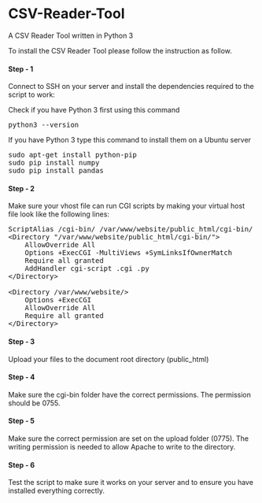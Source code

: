 # CSV-Reader-Tool
A CSV Reader Tool written in Python 3

<p>To install the CSV Reader Tool please follow the instruction as follow.</p>

<h4>Step - 1</h4>

<p>Connect to SSH on your server and install the dependencies required to the script to work:</p>

<p>Check if you have Python 3 first using this command</p>

<pre>python3 --version</pre>

<p>If you have Python 3 type this command to install them on a Ubuntu server</p>

<pre>sudo apt-get install python-pip
sudo pip install numpy
sudo pip install pandas</pre>

<h4>Step - 2</h4>

<p>Make sure your vhost file can run CGI scripts by making your virtual host file look like the following lines:</p>

<pre>ScriptAlias /cgi-bin/ /var/www/website/public_html/cgi-bin/
&lt;Directory "/var/www/website/public_html/cgi-bin/"&gt;
    AllowOverride All
    Options +ExecCGI -MultiViews +SymLinksIfOwnerMatch
    Require all granted
    AddHandler cgi-script .cgi .py
&lt;/Directory&gt;

&lt;Directory /var/www/website/&gt;
    Options +ExecCGI
    AllowOverride All
    Require all granted
&lt;/Directory&gt;</pre>

<h4>Step - 3</h4>

<p>Upload your files to the document root directory (public_html)</p>

<h4>Step - 4</h4>

<p>Make sure the cgi-bin folder have the correct permissions. The permission should be 0755.</p>

<h4>Step - 5</h4>

<p>Make sure the correct permission are set on the upload folder (0775). The writing permission is needed to allow Apache to write to the directory.</p>

<h4>Step - 6</h4>

<p>Test the script to make sure it works on your server and to ensure you have installed everything correctly.</p>